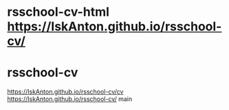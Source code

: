 rsschool-cv-html
https://IskAnton.github.io/rsschool-cv/
=======
# rsschool-cv
https://IskAnton.github.io/rsschool-cv/cv
https://IskAnton.github.io/rsschool-cv/
main
